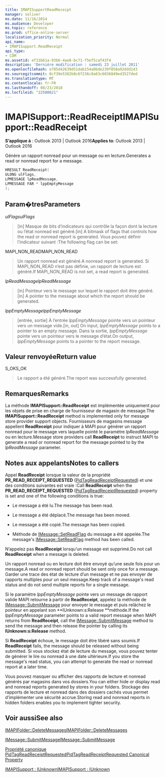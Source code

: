 ```yaml
---
title: IMAPISupportReadReceipt
manager: soliver
ms.date: 11/16/2014
ms.audience: Developer
ms.topic: reference
ms.prod: office-online-server
localization_priority: Normal
api_name:
- IMAPISupport.ReadReceipt
api_type:
- COM
ms.assetid: ef31b61a-93b6-4ae8-bc71-f5ef5caf43f4
description: 'Derniére modification : samedi 23 juillet 2011'
ms.openlocfilehash: e785d42639d51dab154a0bde239f858a92ddd143
ms.sourcegitcommit: 0cf39e5382b8c6f236c8a63c6036849ed3527ded
ms.translationtype: MT
ms.contentlocale: fr-FR
ms.lasthandoff: 08/23/2018
ms.locfileid: "22588621"
---
```

# <a name="imapisupportreadreceipt"></a><span data-ttu-id="03f9f-103">IMAPISupport::ReadReceipt</span><span class="sxs-lookup"><span data-stu-id="03f9f-103">IMAPISupport::ReadReceipt</span></span>

  
  
<span data-ttu-id="03f9f-104">**S’applique à** : Outlook 2013 | Outlook 2016</span><span class="sxs-lookup"><span data-stu-id="03f9f-104">**Applies to**: Outlook 2013 | Outlook 2016</span></span> 
  
<span data-ttu-id="03f9f-105">Génère un rapport nonread pour un message ou en lecture.</span><span class="sxs-lookup"><span data-stu-id="03f9f-105">Generates a read or nonread report for a message.</span></span>
  
```cpp
HRESULT ReadReceipt(
ULONG ulFlags,
LPMESSAGE lpReadMessage,
LPMESSAGE FAR * lppEmptyMessage
);
```

## <a name="parameters"></a><span data-ttu-id="03f9f-106">Param�tres</span><span class="sxs-lookup"><span data-stu-id="03f9f-106">Parameters</span></span>

 <span data-ttu-id="03f9f-107">_ulFlags_</span><span class="sxs-lookup"><span data-stu-id="03f9f-107">_ulFlags_</span></span>
  
> <span data-ttu-id="03f9f-108">[in] Masque de bits d’indicateurs qui contrôle la façon dont la lecture ou l’état nonread est généré.</span><span class="sxs-lookup"><span data-stu-id="03f9f-108">[in] A bitmask of flags that controls how the read or nonread report is generated.</span></span> <span data-ttu-id="03f9f-109">Vous pouvez définir l’indicateur suivant :</span><span class="sxs-lookup"><span data-stu-id="03f9f-109">The following flag can be set:</span></span>
    
<span data-ttu-id="03f9f-110">MAPI_NON_READ</span><span class="sxs-lookup"><span data-stu-id="03f9f-110">MAPI_NON_READ</span></span> 
  
> <span data-ttu-id="03f9f-111">Un rapport nonread est généré.</span><span class="sxs-lookup"><span data-stu-id="03f9f-111">A nonread report is generated.</span></span> <span data-ttu-id="03f9f-112">Si MAPI_NON_READ n’est pas définie, un rapport de lecture est généré.</span><span class="sxs-lookup"><span data-stu-id="03f9f-112">If MAPI_NON_READ is not set, a read report is generated.</span></span>
    
 <span data-ttu-id="03f9f-113">_lpReadMessage_</span><span class="sxs-lookup"><span data-stu-id="03f9f-113">_lpReadMessage_</span></span>
  
> <span data-ttu-id="03f9f-114">[in] Pointeur vers le message sur lequel le rapport doit être généré.</span><span class="sxs-lookup"><span data-stu-id="03f9f-114">[in] A pointer to the message about which the report should be generated.</span></span>
    
 <span data-ttu-id="03f9f-115">_lppEmptyMessage_</span><span class="sxs-lookup"><span data-stu-id="03f9f-115">_lppEmptyMessage_</span></span>
  
> <span data-ttu-id="03f9f-116">[entrée, sortie] À l’entrée _lppEmptyMessage_ pointe vers un pointeur vers un message vide.</span><span class="sxs-lookup"><span data-stu-id="03f9f-116">[in, out] On input,  _lppEmptyMessage_ points to a pointer to an empty message.</span></span> <span data-ttu-id="03f9f-117">Dans la sortie, _lppEmptyMessage_ pointe vers un pointeur vers le message d’état.</span><span class="sxs-lookup"><span data-stu-id="03f9f-117">On output,  _lppEmptyMessage_ points to a pointer to the report message.</span></span> 
    
## <a name="return-value"></a><span data-ttu-id="03f9f-118">Valeur renvoyée</span><span class="sxs-lookup"><span data-stu-id="03f9f-118">Return value</span></span>

<span data-ttu-id="03f9f-119">S_OK</span><span class="sxs-lookup"><span data-stu-id="03f9f-119">S_OK</span></span> 
  
> <span data-ttu-id="03f9f-120">Le rapport a été généré.</span><span class="sxs-lookup"><span data-stu-id="03f9f-120">The report was successfully generated.</span></span>
    
## <a name="remarks"></a><span data-ttu-id="03f9f-121">Remarques</span><span class="sxs-lookup"><span data-stu-id="03f9f-121">Remarks</span></span>

<span data-ttu-id="03f9f-122">La méthode **IMAPISupport::ReadReceipt** est implémentée uniquement pour les objets de prise en charge de fournisseur de magasin de message.</span><span class="sxs-lookup"><span data-stu-id="03f9f-122">The **IMAPISupport::ReadReceipt** method is implemented only for message store provider support objects.</span></span> <span data-ttu-id="03f9f-123">Fournisseurs de magasins message appellent **ReadReceipt** pour indiquer à MAPI pour générer un rapport nonread pour le message vers laquelle pointé le paramètre _lpReadMessage_ ou en lecture.</span><span class="sxs-lookup"><span data-stu-id="03f9f-123">Message store providers call **ReadReceipt** to instruct MAPI to generate a read or nonread report for the message pointed to by the  _lpReadMessage_ parameter.</span></span> 
  
## <a name="notes-to-callers"></a><span data-ttu-id="03f9f-124">Notes aux appelants</span><span class="sxs-lookup"><span data-stu-id="03f9f-124">Notes to callers</span></span>

<span data-ttu-id="03f9f-125">Appel **ReadReceipt** lorsque la valeur de la propriété **PR_READ_RECEIPT_REQUESTED** ([PidTagReadReceiptRequested](pidtagreadreceiptrequested-canonical-property.md)) et une des conditions suivantes est vraie :</span><span class="sxs-lookup"><span data-stu-id="03f9f-125">Call **ReadReceipt** when the **PR_READ_RECEIPT_REQUESTED** ([PidTagReadReceiptRequested](pidtagreadreceiptrequested-canonical-property.md)) property is set and one of the following conditions is true:</span></span>
  
- <span data-ttu-id="03f9f-126">Le message a été lu.</span><span class="sxs-lookup"><span data-stu-id="03f9f-126">The message has been read.</span></span>
    
- <span data-ttu-id="03f9f-127">Le message a été déplacé.</span><span class="sxs-lookup"><span data-stu-id="03f9f-127">The message has been moved.</span></span>
    
- <span data-ttu-id="03f9f-128">Le message a été copié.</span><span class="sxs-lookup"><span data-stu-id="03f9f-128">The message has been copied.</span></span>
    
- <span data-ttu-id="03f9f-129">Méthode de [IMessage::SetReadFlag](imessage-setreadflag.md) du message a été appelée.</span><span class="sxs-lookup"><span data-stu-id="03f9f-129">The message's [IMessage::SetReadFlag](imessage-setreadflag.md) method has been called.</span></span> 
    
<span data-ttu-id="03f9f-130">N’appelez pas **ReadReceipt** lorsqu’un message est supprimé.</span><span class="sxs-lookup"><span data-stu-id="03f9f-130">Do not call **ReadReceipt** when a message is deleted.</span></span> 
  
<span data-ttu-id="03f9f-131">Un rapport nonread ou en lecture doit être envoyé qu’une seule fois pour un message.</span><span class="sxs-lookup"><span data-stu-id="03f9f-131">A read or nonread report should be sent only once for a message.</span></span> <span data-ttu-id="03f9f-132">Garder une trace des état de lecture d’un message et ne pas envoyer de rapports multiples pour un seul message.</span><span class="sxs-lookup"><span data-stu-id="03f9f-132">Keep track of a message's read status and do not send multiple reports for a single message.</span></span>
  
<span data-ttu-id="03f9f-133">Si le paramètre _lppEmptyMessage_ pointe vers un message de rapport valide MAPI retourne à partir de **ReadReceipt**, appelez la méthode de [IMessage::SubmitMessage](imessage-submitmessage.md) pour envoyer le message et puis relâchez le pointeur en appelant son \*\*IUnknown:s:Release \*\*méthode.</span><span class="sxs-lookup"><span data-stu-id="03f9f-133">If the  _lppEmptyMessage_ parameter points to a valid report message when MAPI returns from **ReadReceipt**, call the [IMessage::SubmitMessage](imessage-submitmessage.md) method to send the message and then release the pointer by calling its **IUnknown:s:Release** method.</span></span> 
  
<span data-ttu-id="03f9f-134">Si **ReadReceipt** échoue, le message doit être libéré sans soumis.</span><span class="sxs-lookup"><span data-stu-id="03f9f-134">If **ReadReceipt** fails, the message should be released without being submitted.</span></span> <span data-ttu-id="03f9f-135">Si vous stockez état de lecture du message, vous pouvez tenter de générer le lire ou nonread à une date ultérieure.</span><span class="sxs-lookup"><span data-stu-id="03f9f-135">If you store the message's read status, you can attempt to generate the read or nonread report at a later time.</span></span> 
  
<span data-ttu-id="03f9f-136">Vous pouvez masquer ou afficher des rapports de lecture et nonread générés par magasins dans vos dossiers.</span><span class="sxs-lookup"><span data-stu-id="03f9f-136">You can either hide or display read and nonread reports generated by stores in your folders.</span></span> <span data-ttu-id="03f9f-137">Stockage des rapports de lecture et nonread dans des dossiers cachés vous permet d’implémenter une sécurité accrue.</span><span class="sxs-lookup"><span data-stu-id="03f9f-137">Storing read and nonread reports in hidden folders enables you to implement tighter security.</span></span>
  
## <a name="see-also"></a><span data-ttu-id="03f9f-138">Voir aussi</span><span class="sxs-lookup"><span data-stu-id="03f9f-138">See also</span></span>



[<span data-ttu-id="03f9f-139">IMAPIFolder::DeleteMessages</span><span class="sxs-lookup"><span data-stu-id="03f9f-139">IMAPIFolder::DeleteMessages</span></span>](imapifolder-deletemessages.md)
  
[<span data-ttu-id="03f9f-140">IMessage::SubmitMessage</span><span class="sxs-lookup"><span data-stu-id="03f9f-140">IMessage::SubmitMessage</span></span>](imessage-submitmessage.md)
  
[<span data-ttu-id="03f9f-141">Propriété canonique PidTagReadReceiptRequested</span><span class="sxs-lookup"><span data-stu-id="03f9f-141">PidTagReadReceiptRequested Canonical Property</span></span>](pidtagreadreceiptrequested-canonical-property.md)
  
[<span data-ttu-id="03f9f-142">IMAPISupport : IUnknown</span><span class="sxs-lookup"><span data-stu-id="03f9f-142">IMAPISupport : IUnknown</span></span>](imapisupportiunknown.md)

